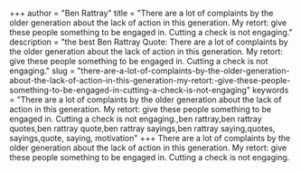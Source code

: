 +++
author = "Ben Rattray"
title = "There are a lot of complaints by the older generation about the lack of action in this generation. My retort: give these people something to be engaged in. Cutting a check is not engaging."
description = "the best Ben Rattray Quote: There are a lot of complaints by the older generation about the lack of action in this generation. My retort: give these people something to be engaged in. Cutting a check is not engaging."
slug = "there-are-a-lot-of-complaints-by-the-older-generation-about-the-lack-of-action-in-this-generation-my-retort:-give-these-people-something-to-be-engaged-in-cutting-a-check-is-not-engaging"
keywords = "There are a lot of complaints by the older generation about the lack of action in this generation. My retort: give these people something to be engaged in. Cutting a check is not engaging.,ben rattray,ben rattray quotes,ben rattray quote,ben rattray sayings,ben rattray saying,quotes, sayings,quote, saying, motivation"
+++
There are a lot of complaints by the older generation about the lack of action in this generation. My retort: give these people something to be engaged in. Cutting a check is not engaging.
